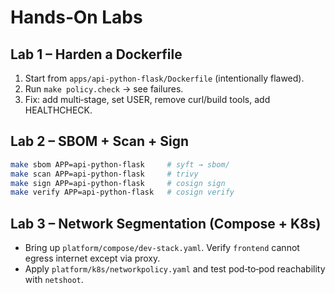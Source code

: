 # Hands‑On Labs

## Lab 1 – Harden a Dockerfile
1. Start from `apps/api-python-flask/Dockerfile` (intentionally flawed).
2. Run `make policy.check` → see failures.
3. Fix: add multi‑stage, set USER, remove curl/build tools, add HEALTHCHECK.

## Lab 2 – SBOM + Scan + Sign
```bash
make sbom APP=api-python-flask     # syft → sbom/
make scan APP=api-python-flask     # trivy
make sign APP=api-python-flask     # cosign sign
make verify APP=api-python-flask   # cosign verify
```

## Lab 3 – Network Segmentation (Compose + K8s)
- Bring up `platform/compose/dev-stack.yaml`. Verify `frontend` cannot egress internet except via proxy.
- Apply `platform/k8s/networkpolicy.yaml` and test pod‑to‑pod reachability with `netshoot`.
